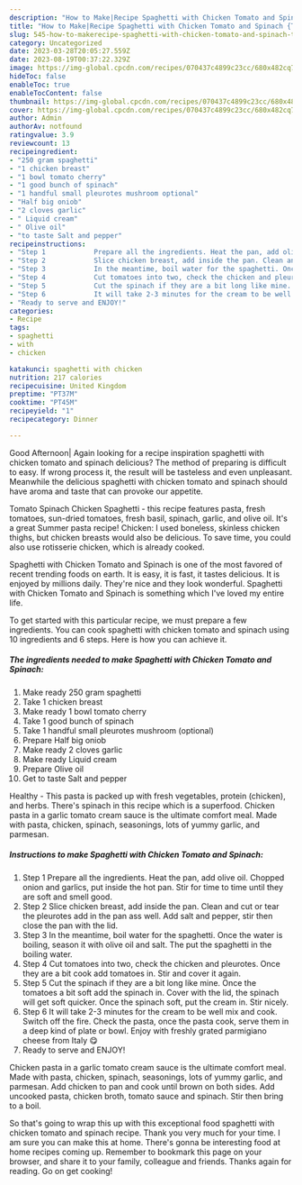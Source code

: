 ```yaml
---
description: "How to Make|Recipe Spaghetti with Chicken Tomato and Spinach {That is Simple"
title: "How to Make|Recipe Spaghetti with Chicken Tomato and Spinach {That is Simple"
slug: 545-how-to-makerecipe-spaghetti-with-chicken-tomato-and-spinach-that-is-simple
category: Uncategorized
date: 2023-03-28T20:05:27.559Z
date: 2023-08-19T00:37:22.329Z
image: https://img-global.cpcdn.com/recipes/070437c4899c23cc/680x482cq70/spaghetti-with-chicken-tomato-and-spinach-recipe-main-photo.jpg
hideToc: false
enableToc: true
enableTocContent: false
thumbnail: https://img-global.cpcdn.com/recipes/070437c4899c23cc/680x482cq70/spaghetti-with-chicken-tomato-and-spinach-recipe-main-photo.jpg
cover: https://img-global.cpcdn.com/recipes/070437c4899c23cc/680x482cq70/spaghetti-with-chicken-tomato-and-spinach-recipe-main-photo.jpg
author: Admin
authorAv: notfound
ratingvalue: 3.9
reviewcount: 13
recipeingredient:
- "250 gram spaghetti"
- "1 chicken breast"
- "1 bowl tomato cherry"
- "1 good bunch of spinach"
- "1 handful small pleurotes mushroom optional"
- "Half big oniob"
- "2 cloves garlic"
- " Liquid cream"
- " Olive oil"
- "to taste Salt and pepper"
recipeinstructions:
- "Step 1            Prepare all the ingredients. Heat the pan, add olive oil. Chopped onion and garlics, put inside the hot pan. Stir for time to time until they are soft and smell good."
- "Step 2            Slice chicken breast, add inside the pan. Clean and cut or tear the pleurotes add in the pan ass well. Add salt and pepper, stir then close the pan with the lid."
- "Step 3            In the meantime, boil water for the spaghetti. Once the water is boiling, season it with olive oil and salt. The put the spaghetti in the boiling water."
- "Step 4            Cut tomatoes into two, check the chicken and pleurotes. Once they are a bit cook add tomatoes in. Stir and cover it again."
- "Step 5            Cut the spinach if they are a bit long like mine. Once the tomatoes a bit soft add the spinach in. Cover with the lid, the spinach will get soft quicker. Once the spinach soft, put the cream in. Stir nicely."
- "Step 6            It will take 2-3 minutes for the cream to be well mix and cook. Switch off the fire. Check the pasta, once the pasta cook, serve them in a deep kind of plate or bowl. Enjoy with freshly grated parmigiano cheese from Italy 😋"
- "Ready to serve and ENJOY!"
categories:
- Recipe
tags:
- spaghetti
- with
- chicken

katakunci: spaghetti with chicken 
nutrition: 217 calories
recipecuisine: United Kingdom
preptime: "PT37M"
cooktime: "PT45M"
recipeyield: "1"
recipecategory: Dinner

---
```



Good Afternoon| Again looking for a recipe inspiration spaghetti with chicken tomato and spinach delicious? The method of preparing is difficult to easy. If wrong process it, the result will be tasteless and even unpleasant. Meanwhile the delicious spaghetti with chicken tomato and spinach should have aroma and taste that can provoke our appetite.





Tomato Spinach Chicken Spaghetti - this recipe features pasta, fresh tomatoes, sun-dried tomatoes, fresh basil, spinach, garlic, and olive oil. It&#39;s a great Summer pasta recipe! Chicken: I used boneless, skinless chicken thighs, but chicken breasts would also be delicious. To save time, you could also use rotisserie chicken, which is already cooked.

Spaghetti with Chicken Tomato and Spinach is one of the most favored of recent trending foods on earth. It is easy, it is fast, it tastes delicious. It is enjoyed by millions daily. They're nice and they look wonderful. Spaghetti with Chicken Tomato and Spinach is something which I've loved my entire life.


To get started with this particular recipe, we must prepare a few ingredients. You can cook spaghetti with chicken tomato and spinach using 10 ingredients and 6 steps. Here is how you can achieve it.

<!--inarticleads1-->

##### The ingredients needed to make Spaghetti with Chicken Tomato and Spinach:

1. Make ready 250 gram spaghetti
1. Take 1 chicken breast
1. Make ready 1 bowl tomato cherry
1. Take 1 good bunch of spinach
1. Take 1 handful small pleurotes mushroom (optional)
1. Prepare Half big oniob
1. Make ready 2 cloves garlic
1. Make ready  Liquid cream
1. Prepare  Olive oil
1. Get to taste Salt and pepper


Healthy - This pasta is packed up with fresh vegetables, protein (chicken), and herbs. There&#39;s spinach in this recipe which is a superfood. Chicken pasta in a garlic tomato cream sauce is the ultimate comfort meal. Made with pasta, chicken, spinach, seasonings, lots of yummy garlic, and parmesan. 

<!--inarticleads2-->

##### Instructions to make Spaghetti with Chicken Tomato and Spinach:

1. Step 1            Prepare all the ingredients. Heat the pan, add olive oil. Chopped onion and garlics, put inside the hot pan. Stir for time to time until they are soft and smell good.
1. Step 2            Slice chicken breast, add inside the pan. Clean and cut or tear the pleurotes add in the pan ass well. Add salt and pepper, stir then close the pan with the lid.
1. Step 3            In the meantime, boil water for the spaghetti. Once the water is boiling, season it with olive oil and salt. The put the spaghetti in the boiling water.
1. Step 4            Cut tomatoes into two, check the chicken and pleurotes. Once they are a bit cook add tomatoes in. Stir and cover it again.
1. Step 5            Cut the spinach if they are a bit long like mine. Once the tomatoes a bit soft add the spinach in. Cover with the lid, the spinach will get soft quicker. Once the spinach soft, put the cream in. Stir nicely.
1. Step 6            It will take 2-3 minutes for the cream to be well mix and cook. Switch off the fire. Check the pasta, once the pasta cook, serve them in a deep kind of plate or bowl. Enjoy with freshly grated parmigiano cheese from Italy 😋
1. Ready to serve and ENJOY!

Chicken pasta in a garlic tomato cream sauce is the ultimate comfort meal. Made with pasta, chicken, spinach, seasonings, lots of yummy garlic, and parmesan. Add chicken to pan and cook until brown on both sides. Add uncooked pasta, chicken broth, tomato sauce and spinach. Stir then bring to a boil. 

So that's going to wrap this up with this exceptional food spaghetti with chicken tomato and spinach recipe. Thank you very much for your time. I am sure you can make this at home. There's gonna be interesting food at home recipes coming up. Remember to bookmark this page on your browser, and share it to your family, colleague and friends. Thanks again for reading. Go on get cooking!
